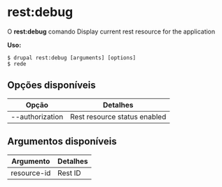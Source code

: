 # rest:debug
O **rest:debug** comando Display current rest resource for the application

**Uso:**
```
$ drupal rest:debug [arguments] [options] 
$ rede  
```

## Opções disponíveis
Opção | Detalhes
-------|-------------
--authorization | Rest resource status enabled | disabled

## Argumentos disponíveis
Argumento | Detalhes
---------|-------------
resource-id | Rest ID
